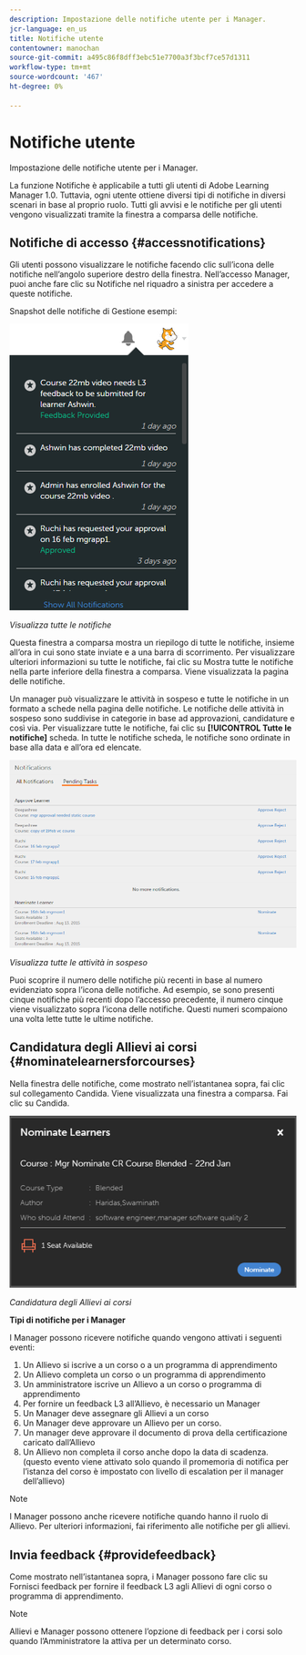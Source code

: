 ```yaml
---
description: Impostazione delle notifiche utente per i Manager.
jcr-language: en_us
title: Notifiche utente
contentowner: manochan
source-git-commit: a495c86f8dff3ebc51e7700a3f3bcf7ce57d1311
workflow-type: tm+mt
source-wordcount: '467'
ht-degree: 0%

---
```




# Notifiche utente

Impostazione delle notifiche utente per i Manager.

La funzione Notifiche è applicabile a tutti gli utenti di Adobe Learning Manager 1.0. Tuttavia, ogni utente ottiene diversi tipi di notifiche in diversi scenari in base al proprio ruolo. Tutti gli avvisi e le notifiche per gli utenti vengono visualizzati tramite la finestra a comparsa delle notifiche.

## Notifiche di accesso {#accessnotifications}

Gli utenti possono visualizzare le notifiche facendo clic sull’icona delle notifiche nell’angolo superiore destro della finestra. Nell’accesso Manager, puoi anche fare clic su Notifiche nel riquadro a sinistra per accedere a queste notifiche.

Snapshot delle notifiche di Gestione esempi:

![](assets/manager-notifications-2.png)

*Visualizza tutte le notifiche*

Questa finestra a comparsa mostra un riepilogo di tutte le notifiche, insieme all’ora in cui sono state inviate e a una barra di scorrimento. Per visualizzare ulteriori informazioni su tutte le notifiche, fai clic su Mostra tutte le notifiche nella parte inferiore della finestra a comparsa. Viene visualizzata la pagina delle notifiche.

Un manager può visualizzare le attività in sospeso e tutte le notifiche in un formato a schede nella pagina delle notifiche. Le notifiche delle attività in sospeso sono suddivise in categorie in base ad approvazioni, candidature e così via. Per visualizzare tutte le notifiche, fai clic su **[!UICONTROL Tutte le notifiche]** scheda. In tutte le notifiche scheda, le notifiche sono ordinate in base alla data e all’ora ed elencate.

![](assets/manager-notifications-page.png)

*Visualizza tutte le attività in sospeso*

Puoi scoprire il numero delle notifiche più recenti in base al numero evidenziato sopra l’icona delle notifiche. Ad esempio, se sono presenti cinque notifiche più recenti dopo l’accesso precedente, il numero cinque viene visualizzato sopra l’icona delle notifiche. Questi numeri scompaiono una volta lette tutte le ultime notifiche.

## Candidatura degli Allievi ai corsi {#nominatelearnersforcourses}

Nella finestra delle notifiche, come mostrato nell’istantanea sopra, fai clic sul collegamento Candida. Viene visualizzata una finestra a comparsa. Fai clic su Candida.

![](assets/nominate-learners.png)

*Candidatura degli Allievi ai corsi*

**Tipi di notifiche per i Manager**

I Manager possono ricevere notifiche quando vengono attivati i seguenti eventi:

1. Un Allievo si iscrive a un corso o a un programma di apprendimento
1. Un Allievo completa un corso o un programma di apprendimento
1. Un amministratore iscrive un Allievo a un corso o programma di apprendimento
1. Per fornire un feedback L3 all’Allievo, è necessario un Manager
1. Un Manager deve assegnare gli Allievi a un corso
1. Un Manager deve approvare un Allievo per un corso.
1. Un manager deve approvare il documento di prova della certificazione caricato dall’Allievo
1. Un Allievo non completa il corso anche dopo la data di scadenza. (questo evento viene attivato solo quando il promemoria di notifica per l’istanza del corso è impostato con livello di escalation per il manager dell’allievo)

>[!NOTE]
>
>I Manager possono anche ricevere notifiche quando hanno il ruolo di Allievo. Per ulteriori informazioni, fai riferimento alle notifiche per gli allievi.

## Invia feedback {#providefeedback}

Come mostrato nell’istantanea sopra, i Manager possono fare clic su Fornisci feedback per fornire il feedback L3 agli Allievi di ogni corso o programma di apprendimento.

>[!NOTE]
>
>Allievi e Manager possono ottenere l’opzione di feedback per i corsi solo quando l’Amministratore la attiva per un determinato corso.
